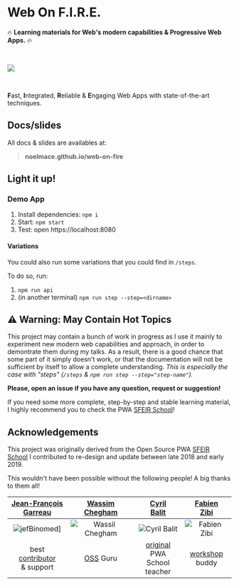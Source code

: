 # Web On F.I.R.E.

:fire: **Learning materials for Web's modern capabilities & Progressive Web Apps.** :fire:

<br>

![](https://media.giphy.com/media/SpZEbPjQTTKZa/giphy.gif)

<br>

**F**ast, **I**ntegrated, **R**eliable & **E**ngaging Web Apps with state-of-the-art techniques.

## Docs/slides

All docs & slides are availables at:

> **noelmace.github.io/web-on-fire**

## Light it up!

### Demo App

1. Install dependencies: `npm i`
1. Start: `npm start`
1. Test: open https://localhost:8080

#### Variations

You could also run some variations that you could find in `/steps`.

To do so, run:

1. `npm run api`
1. (in another terminal) `npm run step --step=<dirname>`

## :warning: Warning: May Contain Hot Topics

This project may contain a bunch of work in progress as I use it mainly to experiment new modern web capabilities and approach, in order to demontrate them during my talks. As a result, there is a good chance that some part of it simply doesn't work, or that the documentation will not be sufficient by itself to allow a complete understanding. _This is especially the case with "steps" (`/steps` & `npm run step --step="step-name"`)._

**Please, open an issue if you have any question, request or suggestion!**

If you need some more complete, step-by-step and stable learning material, I highly recommend you to check the PWA [SFEIR School](https://github.com/sfeir-open-source/sfeir-school-pwa)!

## Acknowledgements

This project was originally derived from the Open Source PWA [SFEIR School](https://github.com/sfeir-open-source/sfeir-school-pwa) I contributed to re-design and update between late 2018 and early 2019.

This wouldn't have been possible without the following people! A big thanks to them all!

|  <a href="https://github.com/jefBinomed" target="_blank">Jean-François<br>Garreau</a>  | <a href="https://github.com/manekinekko" target="_blank">Wassim<br>Chegham</a> |          <a href="https://github.com/cbalit" target="_blank">Cyril<br>Balit</a>           |      <a href="https://github.com/dahfazz" target="_blank">Fabien<br>Zibi</a>       |
| :------------------------------------------------------------------------------------: | :----------------------------------------------------------------------------: | :---------------------------------------------------------------------------------------: | :--------------------------------------------------------------------------------: |
|         ![jefBinomed](https://avatars0.githubusercontent.com/u/681267?s=100)]          |   ![Wassil Chegham](https://avatars1.githubusercontent.com/u/1699357?s=100)    |          ![Cyril Balit](https://avatars3.githubusercontent.com/u/1092034?s=100)           |       ![Fabien Zibi](https://avatars0.githubusercontent.com/u/1621916?s=100)       |
| best [contributor](https://github.com/Sfeir/pwa-200/graphs/contributors)<br> & support |                [OSS](https://github.com/sfeir-open-source) Guru                | [original](https://twitter.com/cbalit/status/749864084959596544)<br>PWA School<br>teacher | [workshop](https://twitter.com/bestofwebconf/status/1004696329208172544)<br> buddy |
